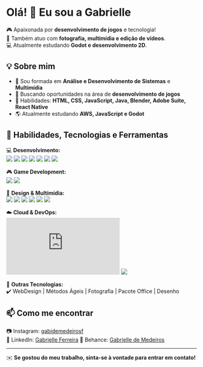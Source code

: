 # Olá! 👋 Eu sou a Gabrielle  

🎮 Apaixonada por **desenvolvimento de jogos** e tecnologia!  
📸 Também atuo com **fotografia, multimídia e edição de vídeos**.  
💻 Atualmente estudando **Godot e desenvolvimento 2D**.  

## 💡 Sobre mim  
- 📍 Sou formada em **Análise e Desenvolvimento de Sistemas** e **Multimídia**  
- 🚀 Buscando oportunidades na área de **desenvolvimento de jogos**  
- 🎨 Habilidades: **HTML, CSS, JavaScript, Java, Blender, Adobe Suite, React Native**  
- 🌎 Atualmente estudando **AWS, JavaScript e Godot**  

## 🚀 Habilidades, Tecnologias e Ferramentas  

💻 **Desenvolvimento:**  
<img src="https://img.shields.io/badge/Java-ED8B00?style=for-the-badge&logo=java&logoColor=white" /> <img src="https://img.shields.io/badge/Spring%20Boot-6DB33F?style=for-the-badge&logo=spring-boot&logoColor=white" /> <img src="https://img.shields.io/badge/MySQL-4479A1?style=for-the-badge&logo=mysql&logoColor=white" /> <img src="https://img.shields.io/badge/HTML-E34F26?style=for-the-badge&logo=html5&logoColor=white" /> <img src="https://img.shields.io/badge/CSS-1572B6?style=for-the-badge&logo=css3&logoColor=white" /> <img src="https://img.shields.io/badge/JavaScript-F7DF1E?style=for-the-badge&logo=javascript&logoColor=black" /> <img src="https://img.shields.io/badge/React%20Native-61DAFB?style=for-the-badge&logo=react&logoColor=black" />

🎮 **Game Development:**  
<img src="https://img.shields.io/badge/Godot-478CBF?style=for-the-badge&logo=godot-engine&logoColor=white" /> <img src="https://img.shields.io/badge/Blender-F5792A?style=for-the-badge&logo=blender&logoColor=white" />

🎨 **Design & Multimídia:**  
<img src="https://img.shields.io/badge/Photoshop-31A8FF?style=for-the-badge&logo=adobe-photoshop&logoColor=white" /> <img src="https://img.shields.io/badge/Illustrator-FF9A00?style=for-the-badge&logo=adobe-illustrator&logoColor=white" /> <img src="https://img.shields.io/badge/Lightroom-31A8FF?style=for-the-badge&logo=adobe-lightroom&logoColor=white" /> <img src="https://img.shields.io/badge/Premiere_Pro-9999FF?style=for-the-badge&logo=adobe-premiere-pro&logoColor=white" /> <img src="https://img.shields.io/badge/Adobe%20XD-FF61F6?style=for-the-badge&logo=adobe-xd&logoColor=white" /> <img src="https://img.shields.io/badge/Figma-F24E1E?style=for-the-badge&logo=figma&logoColor=white" />

☁️ **Cloud & DevOps:**  
[![Credly Badge](https://cdn.credly.com/assets/utilities/embed.js)](https://www.credly.com/badges/54f42c55-2893-43ef-9c72-c26d732935e7)
<img src="https://img.shields.io/badge/Formação%20para%20Arquiteto%20de%20Soluções%20AWS-FF9900?style=for-the-badge&logo=amazon-aws&logoColor=white" />  


📂 **Outras Tecnologias:**  
✔️ WebDesign | Métodos Ágeis | Fotografia | Pacote Office | Desenho  


## 📫 Como me encontrar  
📷 Instagram: [gabidemedeirosf](https://www.instagram.com/gabidemedeirosf/)  
👔 LinkedIn: [Gabrielle Ferreira](https://www.linkedin.com/in/gabrielledemedeiros/)
🎨 Behance: [Gabrielle de Medeiros](https://www.behance.net/gabriellemedeiros)


---
✉️ **Se gostou do meu trabalho, sinta-se à vontade para entrar em contato!**



